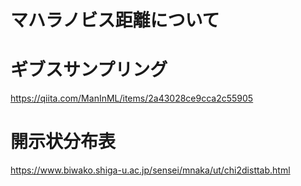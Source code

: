 # マハラノビス距離について


# ギブスサンプリング

https://qiita.com/ManInML/items/2a43028ce9cca2c55905

# 開示状分布表

https://www.biwako.shiga-u.ac.jp/sensei/mnaka/ut/chi2disttab.html